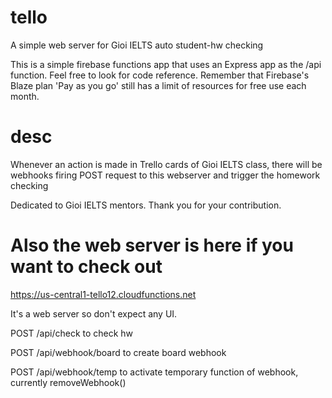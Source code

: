 # tello
A simple web server for Gioi IELTS auto student-hw checking

This is a simple firebase functions app that uses an Express app as the /api function. Feel free to look for code reference. Remember that Firebase's Blaze plan 'Pay as you go' still has a limit of resources for free use each month.
# desc
Whenever an action is made in Trello cards of Gioi IELTS class, there will be webhooks firing POST request to this webserver and trigger the homework checking

Dedicated to Gioi IELTS mentors. Thank you for your contribution.

# Also the web server is here if you want to check out
https://us-central1-tello12.cloudfunctions.net

It's a web server so don't expect any UI.

  POST /api/check to check hw
  
  POST /api/webhook/board to create board webhook
  
  POST /api/webhook/temp to activate temporary function of webhook, currently removeWebhook()
